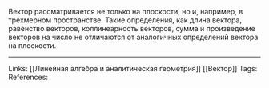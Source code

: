 Вектор рассматривается не только на плоскости, но и, например, в трехмерном пространстве. Такие определения, как длина вектора, равенство векторов, коллинеарность векторов, сумма и произведение векторов на число не отличаются от аналогичных определений вектора на плоскости. 
___
Links: [[Линейная алгебра и аналитическая геометрия]] [[Вектор]]
Tags:
References: